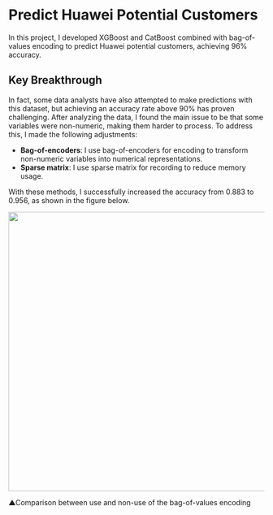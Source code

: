 # Predict Huawei Potential Customers
In this project, I developed XGBoost and CatBoost combined with bag-of-values encoding to predict Huawei potential customers, achieving 96% accuracy.

## Key Breakthrough
In fact, some data analysts have also attempted to make predictions with this dataset, but achieving an accuracy rate above 90% has proven challenging. After analyzing the data, I found the main issue to be that some variables were non-numeric, making them harder to process. To address this, I made the following adjustments:  

- **Bag-of-encoders**: I use bag-of-encoders for encoding to transform non-numeric variables into numerical representations.  
- **Sparse matrix**: I use sparse matrix for recording to reduce memory usage.  

With these methods, I successfully increased the accuracy from 0.883 to 0.956, as shown in the figure below.  

<img src="https://github.com/user-attachments/assets/7089c842-c1c6-46fc-b1e9-c94ea00e722b" width="550"/>

▲Comparison between use and non-use of the bag-of-values encoding



